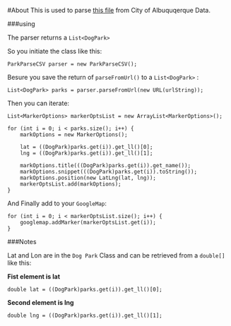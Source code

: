 #About
This is used to parse [this file](http://www.cabq.gov/parksandrecreation/documents/Dog%20Park%20Map%20Plone.csv) from City of Albuquqerque Data. 

###using

The parser returns a `List<DogPark>`  

So you initiate the class like this:
	
	ParkParseCSV parser = new ParkParseCSV();
	
Besure you save the return of `parseFromUrl()` to a `List<DogPark>`  :

	List<DogPark> parks = parser.parseFromUrl(new URL(urlString));
	
Then you can iterate:

	List<MarkerOptions> markerOptsList = new ArrayList<MarkerOptions>();

	for (int i = 0; i < parks.size(); i++) {
		markOptions = new MarkerOptions();
		
		lat = ((DogPark)parks.get(i)).get_ll()[0];
		lng = ((DogPark)parks.get(i)).get_ll()[1];
		
		markOptions.title(((DogPark)parks.get(i)).get_name());
		markOptions.snippet(((DogPark)parks.get(i)).toString());
		markOptions.position(new LatLng(lat, lng));
		markerOptsList.add(markOptions);
	}

And Finally add to your `GoogleMap`:

	for (int i = 0; i < markerOptsList.size(); i++) {
		googlemap.addMarker(markerOptsList.get(i));
	}
	
###Notes

Lat and Lon are in the `Dog Park` Class and can be retrieved from a `double[]` like this:

**Fist element is lat**

	double lat = ((DogPark)parks.get(i)).get_ll()[0];

**Second element is lng**
	
	double lng = ((DogPark)parks.get(i)).get_ll()[1];
	
